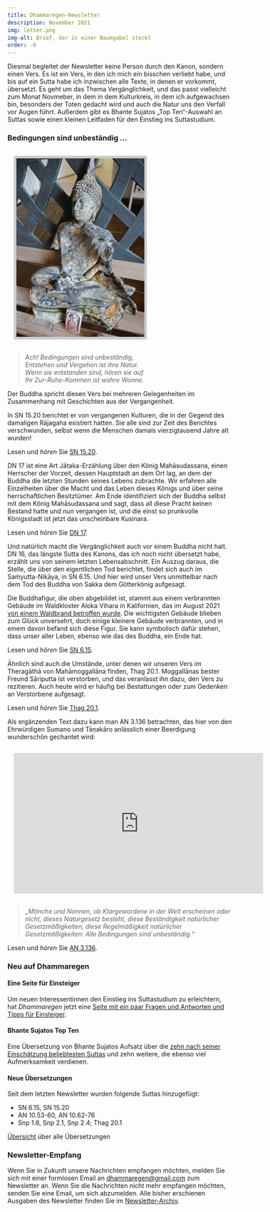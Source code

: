 ```yaml
---
title: Dhammaregen-Newsletter
description: November 2021
img: letter.png
img-alt: Brief, der in einer Baumgabel steckt
order: -6
---
```


Diesmal begleitet der Newsletter keine Person durch den Kanon, sondern einen Vers. Es ist ein Vers, in den ich mich ein bisschen verliebt habe, und bis auf ein Sutta habe ich inzwischen alle Texte, in denen er vorkommt, übersetzt. Es geht um das Thema Vergänglichkeit, und das passt vielleicht zum Monat Novmeber, in dem in dem Kulturkreis, in dem ich aufgewachsen bin, besonders der Toten gedacht wird und auch die Natur uns den Verfall vor Augen führt. Außerdem gibt es Bhante Sujatos „Top Ten“-Auswahl an Suttas sowie einen kleinen Leitfaden für den Einstieg ins Suttastudium.

### Bedingungen sind unbeständig …

<style>
.my-img {
  margin: 1.0em;
  padding: 0.4em; 
  border-radius: 0.2em; 
  background: #cccccc;"
}
</style>
<p><img src="img/bbuddha.png" alt="verbrannte Buddhastatue" style="height: 400px;" class="my-img"></p>

>*Ach! Bedingungen sind unbeständig,  
>Entstehen und Vergehen ist ihre Natur.  
>Wenn sie entstanden sind, hören sie auf.  
>Ihr Zur-Ruhe-Kommen ist wahre Wonne.*

Der Buddha spricht diesen Vers bei mehreren Gelegenheiten im Zusammenhang mit Geschichten aus der Vergangenheit.

In SN 15.20 berichtet er von vergangenen Kulturen, die in der Gegend des damaligen Rājagaha existiert hatten. Sie alle sind zur Zeit des Berichtes verschwunden, selbst wenn die Menschen damals vierzigtausend Jahre alt wurden!

Lesen und *hören* Sie [SN 15.20](#/sutta/sn15.20/de/sabbamitta).

DN 17 ist eine Art Jātaka-Erzählung über den König Mahāsudassana, einen Herrscher der Vorzeit, dessen Hauptstadt an dem Ort lag, an dem der Buddha die letzten Stunden seines Lebens zubrachte. Wir erfahren alle Einzelheiten über die Macht und das Leben dieses Königs und über seine herrschaftlichen Besitztümer. Am Ende identifiziert sich der Buddha selbst mit dem König Mahāsudassana und sagt, dass all diese Pracht keinen Bestand hatte und nun vergangen ist, und die einst so prunkvolle Königsstadt ist jetzt das unscheinbare Kusinara.

Lesen und *hören* Sie [DN 17](#/sutta/dn17/de/sabbamitta).

Und natürlich macht die Vergänglichkeit auch vor einem Buddha nicht halt. DN 16, das längste Sutta des Kanons, das ich noch nicht übersetzt habe, erzählt uns von seinem letzten Lebensabschnitt. Ein Auszug daraus, die Stelle, die über den eigentlichen Tod berichtet, findet sich auch im Saṁyutta-Nikāya, in SN 6.15. Und hier wird unser Vers unmittelbar nach dem Tod des Buddha von Sakka dem Götterkönig aufgesagt.

Die Buddhafigur, die oben abgebildet ist, stammt aus einem verbrannten Gebäude im Waldkloster Aloka Vihara in Kalifornien, das im August 2021 [von einem Waldbrand betroffen wurde](https://alokavihara.org/first-return-visit-after-the-caldor-fire/). Die wichtigsten Gebäude blieben zum Glück unversehrt, doch einige kleinere Gebäude verbrannten, und in einem davon befand sich diese Figur. Sie kann symbolisch dafür stehen, dass unser aller Leben, ebenso wie das des Buddha, ein Ende hat.

Lesen und *hören* Sie [SN 6.15](#/sutta/sn6.15/de/sabbamitta).

Ähnlich sind auch die Umstände, unter denen wir unseren Vers im Theragāthā von Mahāmoggallāna finden, Thag 20.1. Moggallānas bester Freund Sāriputta ist verstorben, und das veranlasst ihn dazu, den Vers zu rezitieren. Auch heute wird er häufig bei Bestattungen oder zum Gedenken an Verstorbene aufgesagt.

Lesen und *hören* Sie [Thag 20.1](#/sutta/thag20.1:1.20.1/de/sabbamitta).

Als ergänzenden Text dazu kann man AN 3.136 betrachten, das hier von den Ehrwürdigen Sumano und Tāṇakāro anlässlich einer Beerdigung wunderschön gechantet wird:

<iframe width="560" height="315" style="margin: 1.0em;" src="https://www.youtube-nocookie.com/embed/de_CMGaO5Fg" title="YouTube video player" frameborder="0" allow="accelerometer; autoplay; clipboard-write; encrypted-media; gyroscope; picture-in-picture" allowfullscreen></iframe>

>*„Mönche und Nonnen, ob Klargewordene in der Welt erscheinen oder nicht, dieses Naturgesetz besteht, diese Beständigkeit natürlicher Gesetzmäßigkeiten, diese Regelmäßigkeit natürlicher Gesetzmäßigkeiten: Alle Bedingungen sind unbeständig.“*

Lesen und *hören* Sie [AN 3.136](#/sutta/an3.136/de/sabbamitta).

### Neu auf Dhammaregen

#### Eine Seite für Einsteiger

Um neuen Interessentinnen den Einstieg ins Suttastudium zu erleichtern, hat *Dhammaregen* jetzt eine [Seite mit ein paar Fragen und Antworten und Tipps für Einsteiger](#/wiki/studium/einstieg).

#### Bhante Sujatos Top Ten

Eine Übersetzung von Bhante Sujatos Aufsatz über die [zehn nach seiner Einschätzung beliebtesten Suttas](#/wiki/studium/topten) und zehn weitere, die ebenso viel Aufmerksamkeit verdienen.

#### Neue Übersetzungen

Seit dem letzten Newsletter wurden folgende Suttas hinzugefügt:
- SN 6.15, SN 15.20
- AN 10.53-60, AN 10.62-76
- Snp 1.8, Snp 2.1, Snp 2.4; Thag 20.1

[Übersicht](#/wiki/uebersetzung/uebersicht) über alle Übersetzungen

### Newsletter-Empfang

Wenn Sie in Zukunft unsere Nachrichten empfangen möchten, melden Sie sich mit einer formlosen Email an [dhammaregen@gmail.com](mailto:dhammaregen@gmail.com) zum Newsletter an. Wenn Sie die Nachrichten nicht mehr empfangen möchten, senden Sie eine Email, um sich abzumelden. Alle bisher erschienen Ausgaben des Newsletter finden Sie im [Newsletter-Archiv](#/wiki/news/inhalt).
